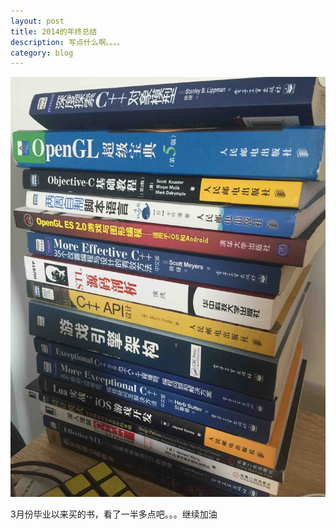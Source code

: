 ```yaml
---
layout: post
title: 2014的年终总结
description: 写点什么啊。。。。
category: blog
---
```


![](/images/2014.jpg)

3月份毕业以来买的书，看了一半多点吧。。。继续加油



[Joshua]:    http://joshuastray.github.io  "Joshua"
